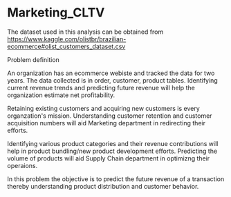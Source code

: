# Marketing_CLTV

The dataset used in this analysis can be obtained from https://www.kaggle.com/olistbr/brazilian-ecommerce#olist_customers_dataset.csv 

Problem definition

An organization has an ecommerce webiste and tracked the data for two years. The data collected is in order, customer, product tables. Identifying current revenue trends and predicting future revenue will help the organization estimate net profitability. 

Retaining existing customers and acquiring new customers is every organzation's mission. Understanding customer retention and customer acquisition numbers will aid Marketing department in redirecting their efforts. 

Identifying various product categories and their revenue contributions will help in product bundling/new product development efforts. 
Predicting the volume of products will aid Supply Chain department in optimizng their operaions. 

In this problem the objective is to predict the future revenue of a transaction thereby understanding product distribution and customer behavior.

